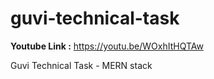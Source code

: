 # guvi-technical-task

<b>Youtube Link :</b> https://youtu.be/WOxhItHQTAw

Guvi Technical Task - MERN stack

